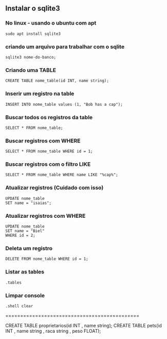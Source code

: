 ## Instalar o sqlite3

### No linux - usando o ubuntu com apt

```
sudo apt install sqlite3
```

### criando um arquivo para trabalhar com o sqlite
```
sqlite3 nome-do-banco;
```

### Criando uma TABLE
```
CREATE TABLE nome_table(id INT, name string);
```

### Inserir um registro na table

```
INSERT INTO nome_table values (1, "Bob has a cap");
```

### Buscar todos os registros da table

```
SELECT * FROM nome_table;
```

### Buscar registros com WHERE

```
SELECT * FROM nome_table WHERE id = 1;
```

### Buscar registros com o filtro LIKE

```
SELECT * FROM nome_table WHERE name LIKE "%cap%";
```

### Atualizar registros (Cuidado com isso)

```
UPDATE nome_table
SET name = "isaias";
```
### Atualizar registros com WHERE

```
UPDATE nome_table
SET name = "Biel"
WHERE id = 2;
```

### Deleta um registro
```
DELETE FROM nome_table WHERE id = 1;
```

### Listar as tables
```
.tables
```
### Limpar console
```
.shell clear
```

=============================================

CREATE TABLE proprietarios(id INT , name string); 
CREATE TABLE pets(id INT , name string , raca string , peso FLOAT);

